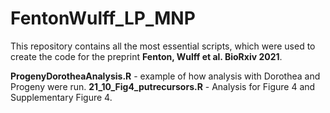 # FentonWulff_LP_MNP
This repository contains all the most essential scripts, which were used to create the code for the preprint **Fenton, Wulff et al. BioRxiv 2021**.

**ProgenyDorotheaAnalysis.R** - example of how analysis with Dorothea and Progeny were run.
**21_10_Fig4_putrecursors.R** - Analysis for Figure 4 and Supplementary Figure 4.
